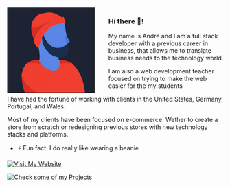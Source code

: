<div >
   <img src="icon.png" style="height: 200px; float: left; margin-right: 2rem">
</div>





### Hi there 👋! 

My name is André and I am a full stack developer with a previous career in business, that allows me to translate business needs to the technology world.

I am also a web development teacher focused on trying to make the web easier for the my students

I have had the fortune of working with clients in the United States, Germany, Portugal, and Wales.

Most of my clients have been focused on e-commerce. Wether to create a store from scratch or redesigning previous stores with new technology stacks and platforms.

- ⚡ Fun fact: I do really like wearing a beanie



[![Visit My Website](https://img.shields.io/badge/VISIT-MY%20WEBSITE-gray.svg?colorA=FFE7E2&colorB=f85333&style=for-the-badge)][n] 

[![Check some of my Projects](https://img.shields.io/badge/CLIENT-WORK-gray.svg?colorA=FFE7E2&colorB=f85333&style=for-the-badge)][p] 

[n]: https://itstheandre.com
[p]: https://itstheandre.com/projects




<!--
**itstheandre/itstheandre** is a ✨ _special_ ✨ repository because its `README.md` (this file) appears on your GitHub profile.

[![My website](https://github.com/itstheandre/itstheandre-v2/blob/d910d7d1ce274226077c10e0b01d81cf4c866f44/public/images/about/dark-hero.png)][s]


https://github.com/itstheandre/itstheandre-v2/blob/d910d7d1ce274226077c10e0b01d81cf4c866f44/public/images/about/dark-hero.png
- 🔭 I’m currently working on ...
- 🌱 I’m currently learning ...
- 👯 I’m looking to collaborate on ...
- 🤔 I’m looking for help with ...
- 💬 Ask me about ...
- 📫 How to reach me: ...
- 😄 Pronouns: ...
- ⚡ Fun fact: ...
-->


